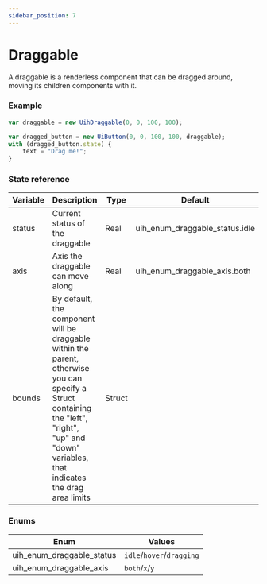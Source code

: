 ```yaml
---
sidebar_position: 7
---
```


# Draggable

A draggable is a renderless component that can be dragged around, moving its children components with it.

### Example

```js
var draggable = new UihDraggable(0, 0, 100, 100);

var dragged_button = new UiButton(0, 0, 100, 100, draggable);
with (dragged_button.state) {
	text = "Drag me!";
}
```

### State reference

| Variable | Description                                                                                                                                                                                      | Type   | Default                        |
|----------|--------------------------------------------------------------------------------------------------------------------------------------------------------------------------------------------------|--------|--------------------------------|
| status   | Current status of the draggable                                                                                                                                                                  | Real   | uih_enum_draggable_status.idle |
| axis     | Axis the draggable can move along                                                                                                                                                                | Real   | uih_enum_draggable_axis.both   |
| bounds   | By default, the component will be draggable within the parent, otherwise you can specify a Struct containing the "left", "right", "up" and "down" variables, that indicates the drag area limits | Struct |                                |                         |                          |

### Enums

| Enum                         | Values                    |
|------------------------------|---------------------------|
| uih_enum_draggable_status    | `idle`/`hover`/`dragging` |
| uih_enum_draggable_axis      | `both`/`x`/`y`            |
